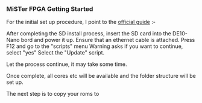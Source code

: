 ### MiSTer FPGA Getting Started

For the initial set up procedure, I point to the [official guide](https://github.com/MiSTer-devel/Main_MiSTer/wiki/Setup-Guide) :- 


After completing the SD install process, insert the SD card into the DE10-Nano bord and power it up.
Ensure that an ethernet cable is attached.
Press F12 and go to the "scripts" menu
Warning asks if you want to continue, select "yes"
Select the "Update" script.

Let the process continue, it may take some time.

Once complete, all cores etc will be available and the folder structure will be set up.

The next step is to copy your roms to 